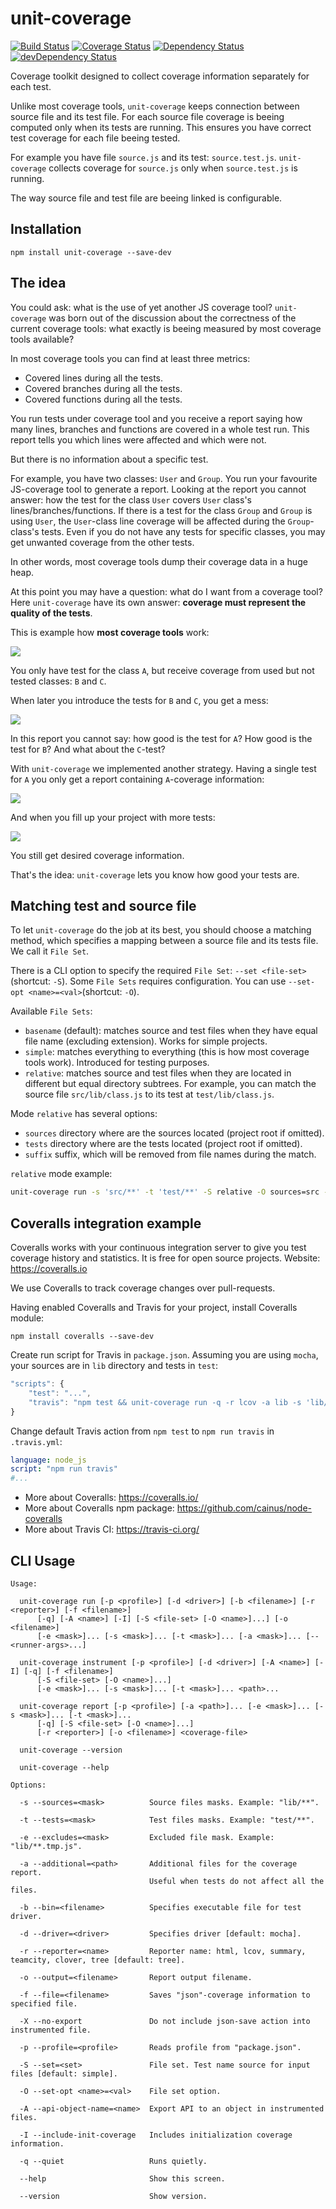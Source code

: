 # unit-coverage

[![Build Status](https://travis-ci.org/unit-coverage/unit-coverage.svg?branch=master)](https://travis-ci.org/unit-coverage/unit-coverage) [![Coverage Status](https://coveralls.io/repos/unit-coverage/unit-coverage/badge.png?branch=master)](https://coveralls.io/r/unit-coverage/unit-coverage?branch=master) [![Dependency Status](https://david-dm.org/unit-coverage/unit-coverage.svg)](https://david-dm.org/unit-coverage/unit-coverage) [![devDependency Status](https://david-dm.org/unit-coverage/unit-coverage/dev-status.svg)](https://david-dm.org/unit-coverage/unit-coverage#info=devDependencies)

Coverage toolkit designed to collect coverage information separately for each test.

Unlike most coverage tools, `unit-coverage` keeps connection between source file and its test file.
For each source file coverage is beeing computed only when its tests are running.
This ensures you have correct test coverage for each file beeing tested.

For example you have file `source.js` and its test: `source.test.js`.
`unit-coverage` collects coverage for `source.js` only when `source.test.js` is running.

The way source file and test file are beeing linked is configurable.

## Installation

```
npm install unit-coverage --save-dev
```

## The idea

You could ask: what is the use of yet another JS coverage tool? `unit-coverage` was born out of the discussion about
the correctness of the current coverage tools: what exactly is beeing measured by most coverage tools available?

In most coverage tools you can find at least three metrics:

* Covered lines during all the tests.
* Covered branches during all the tests.
* Covered functions during all the tests.

You run tests under coverage tool and you receive a report saying how many lines, branches and functions are
covered in a whole test run. This report tells you which lines were affected and which were not.

But there is no information about a specific test.

For example, you have two classes: `User` and `Group`. You run your favourite JS-coverage tool to generate a report.
Looking at the report you cannot answer: how the test for the class `User` covers `User` class's
lines/branches/functions. If there is a test for the class `Group` and `Group` is using `User`, the `User`-class line
coverage will be affected during the `Group`-class's tests. Even if you do not have any tests for specific classes,
you may get unwanted coverage from the other tests.

In other words, most coverage tools dump their coverage data in a huge heap.

At this point you may have a question: what do I want from a coverage tool?
Here `unit-coverage` have its own answer: **coverage must represent the quality of the tests**.

This is example how **most coverage tools** work:

![](https://raw.githubusercontent.com/unit-coverage/unit-coverage/master/doc/single-other.png)

You only have test for the class `A`, but receive coverage from used but not tested classes: `B` and `C`.

When later you introduce the tests for `B` and `C`, you get a mess:

![](https://raw.githubusercontent.com/unit-coverage/unit-coverage/master/doc/multiple-other.png)

In this report you cannot say: how good is the test for `A`? How good is the test for `B`?
And what about the `C`-test?

With `unit-coverage` we implemented another strategy. Having a single test for `A` you only get a report
containing `A`-coverage information:

![](https://raw.githubusercontent.com/unit-coverage/unit-coverage/master/doc/single-unit-coverage.png)

And when you fill up your project with more tests:

![](https://raw.githubusercontent.com/unit-coverage/unit-coverage/master/doc/multiple-unit-coverage.png)

You still get desired coverage information.

That's the idea: `unit-coverage` lets you know how good your tests are.

## Matching test and source file

To let `unit-coverage` do the job at its best, you should choose a matching method, which specifies a mapping between
a source file and its tests file. We call it `File Set`.

There is a CLI option to specify the required `File Set`: `--set <file-set>` (shortcut: `-S`).
Some `File Sets` requires configuration. You can use `--set-opt <name>=<val>`(shortcut: `-O`).

Available `File Sets`:

* `basename` (default): matches source and test files when they have equal file name (excluding extension).
  Works for simple projects.
* `simple`: matches everything to everything (this is how most coverage tools work). Introduced for testing purposes.
* `relative`: matches source and test files when they are located in different but equal directory subtrees.
  For example, you can match the source file `src/lib/class.js` to its test at `test/lib/class.js`.

Mode `relative` has several options:

* `sources` directory where are the sources located (project root if omitted).
* `tests` directory where are the tests located (project root if omitted).
* `suffix` suffix, which will be removed from file names during the match.

`relative` mode example:

```sh
unit-coverage run -s 'src/**' -t 'test/**' -S relative -O sources=src -O tests=test -- --recursive src test
```

## Coveralls integration example

Coveralls works with your continuous integration server to give you test coverage history and statistics.
It is free for open source projects. Website: https://coveralls.io

We use Coveralls to track coverage changes over pull-requests.

Having enabled Coveralls and Travis for your project, install Coveralls module:

```
npm install coveralls --save-dev
```

Create run script for Travis in `package.json`. Assuming you are using `mocha`,
your sources are in `lib` directory and tests in `test`:

```js
"scripts": {
    "test": "...",
    "travis": "npm test && unit-coverage run -q -r lcov -a lib -s 'lib/**/*.js' -a test -t 'test/**/*.js' -- lib test | coveralls"
}
```

Change default Travis action from `npm test` to `npm run travis` in `.travis.yml`:

```yaml
language: node_js
script: "npm run travis"
#...
```

* More about Coveralls: https://coveralls.io/
* More about Coveralls npm package: https://github.com/cainus/node-coveralls
* More about Travis CI: https://travis-ci.org/

## CLI Usage

```
Usage:

  unit-coverage run [-p <profile>] [-d <driver>] [-b <filename>] [-r <reporter>] [-f <filename>]
      [-q] [-A <name>] [-I] [-S <file-set> [-O <name>]...] [-o <filename>]
      [-e <mask>]... [-s <mask>]... [-t <mask>]... [-a <mask>]... [-- <runner-args>...]

  unit-coverage instrument [-p <profile>] [-d <driver>] [-A <name>] [-I] [-q] [-f <filename>]
      [-S <file-set> [-O <name>]...]
      [-e <mask>]... [-s <mask>]... [-t <mask>]... <path>...

  unit-coverage report [-p <profile>] [-a <path>]... [-e <mask>]... [-s <mask>]... [-t <mask>]...
      [-q] [-S <file-set> [-O <name>]...]
      [-r <reporter>] [-o <filename>] <coverage-file>

  unit-coverage --version

  unit-coverage --help

Options:

  -s --sources=<mask>          Source files masks. Example: "lib/**".

  -t --tests=<mask>            Test files masks. Example: "test/**".

  -e --excludes=<mask>         Excluded file mask. Example: "lib/**.tmp.js".

  -a --additional=<path>       Additional files for the coverage report.
                               Useful when tests do not affect all the files.

  -b --bin=<filename>          Specifies executable file for test driver.

  -d --driver=<driver>         Specifies driver [default: mocha].

  -r --reporter=<name>         Reporter name: html, lcov, summary, teamcity, clover, tree [default: tree].

  -o --output=<filename>       Report output filename.

  -f --file=<filename>         Saves "json"-coverage information to specified file.

  -X --no-export               Do not include json-save action into instrumented file.

  -p --profile=<profile>       Reads profile from "package.json".

  -S --set=<set>               File set. Test name source for input files [default: simple].

  -O --set-opt <name>=<val>    File set option.

  -A --api-object-name=<name>  Export API to an object in instrumented files.

  -I --include-init-coverage   Includes initialization coverage information.

  -q --quiet                   Runs quietly.

  --help                       Show this screen.

  --version                    Show version.
```
